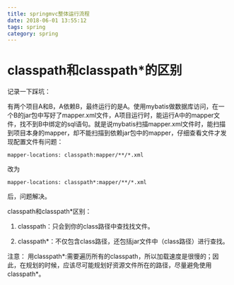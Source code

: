 ```yaml
---
title: springmvc整体运行流程
date: 2018-06-01 13:55:12
tags: spring
category: spring
---
```


# classpath和classpath*的区别

记录一下踩坑：

有两个项目A和B，A依赖B，最终运行的是A。使用mybatis做数据库访问，在一个B的jar包中写好了mapper.xml文件，A项目运行时，能运行A中的mapper文件，找不到B中绑定的sql语句。就是说mybatis扫描mapper.xml文件时，能扫描到项目本身的mapper，却不能扫描到依赖jar包中的mapper，仔细查看文件才发现配置文件有问题：

    mapper-locations: classpath:mapper/**/*.xml
改为

    mapper-locations: classpath*:mapper/**/*.xml
后，问题解决。

classpath和classpath*区别： 
1. classpath：只会到你的class路径中查找找文件。

2. classpath*：不仅包含class路径，还包括jar文件中（class路径）进行查找。

注意： 用classpath*:需要遍历所有的classpath，所以加载速度是很慢的；因此，在规划的时候，应该尽可能规划好资源文件所在的路径，尽量避免使用classpath*。